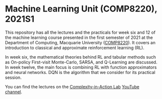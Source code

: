 # Machine Learning Unit (COMP8220), 2021S1

This repository has all the lectures and the practicals for week six and 12 of the machine learning course presented in the first semester of 2021 at the Department of Computing, Macquarie University ([COMP8220](https://unitguides.mq.edu.au/unit_offerings/137445/unit_guide)). It covers an introduction to classical and approximate reinforcement learning (RL). 

In week six, the mathematical theories behind RL and tabular methods such as On-policy First-visit Monte-Carlo, SARSA, and Q-Learning are discussed. In week twelve, the main focus is combining RL with function approximators and neural networks. DQN is the algorithm that we consider for its practical session.

You can find the lectures on the [Complexity-in-Action Lab](https://complexity-in-action.github.io/) [YouTube channel](https://www.youtube.com/channel/UCjFm74Qt7qIr_O0KkvdlW-Q).
